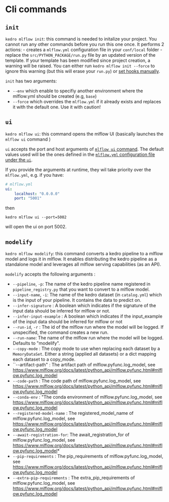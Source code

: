 # Cli commands

## ``init``

 ``kedro mlflow init``: this command is needed to initalize your project. You cannot run any other commands before you run this one once. It performs 2 actions:
    - creates a ``mlflow.yml`` configuration file in your ``conf/local`` folder
    - replace the ``src/PYTHON_PACKAGE/run.py`` file by an updated version of the template. If your template has been modified since project creation, a warning will be raised. You can either run ``kedro mlflow init --force`` to ignore this warning (but this will erase your ``run.py``) or [set hooks manually](../02_installation/02_setup.md#declaring-kedro-mlflow-hooks).

`init` has two arguments:

- `--env` which enable to specifiy another environment where the mlflow.yml should be created (e.g, `base`)
- `--force` which overrides the `mlflow.yml` if it already exists and replaces it with the default one. Use it with caution!

## ``ui``

``kedro mlflow ui``: this command opens the mlflow UI (basically launches the ``mlflow ui`` command )

`ui` accepts the port and host arguments of [``mlflow ui`` command](https://www.mlflow.org/docs/latest/cli.html#mlflow-ui). The default values used will be the ones defined in the [``mlflow.yml`` configuration file under the `ui`](../04_experimentation_tracking/01_configuration.md#configure-the-user-interface).

If you provide the arguments at runtime, they wil take priority over the ``mlflow.yml``, e.g. if you have:

```yaml
# mlflow.yml
ui:
    localhost: "0.0.0.0"
    port: "5001"
```

then

```console
kedro mlflow ui --port=5002
```

will open the ui on port 5002.


## ``modelify``

``kedro mlflow modelify``: this command converts a kedro pipeline to a mlflow model and logs it in mlflow. It enables distributing the kedro pipeline as a standalone model and leverages all mlflow serving capabilities (as an API).

`modelify` accepts the following arguments :

- ``--pipeline``, ``-p``: The name of the kedro pipeline name registered in ``pipeline_registry.py`` that you want to convert to a mlflow model.
- ``--input-name``, ``-i``: The name of the kedro dataset (in ``catalog.yml``)  which is the input of your pipeline. It contains the data to predict on.  
- ``--infer-signature`` :  A boolean which indicates if the signature of the input data should be inferred for mlflow or not.
- ``--infer-input-example`` : A boolean which indicates if the input_example of the input data should be inferred for mlflow or not
- ``--run-id``, ``-r`` : The id of the mlflow run where the model will be logged. If unspecified, the command creates a new run.
- ``--run-name``: The name of the mlflow run where the model will be logged. Defaults to "modelify".
- ``--copy-mode`` : The copy mode to use when replacing each dataset by a ``MemoryDataSet``. Either a string (applied all datasets) or a dict mapping each dataset to a copy_mode.
- ``--artifact-path" : The artifact path of mlflow.pyfunc.log_model, see https://www.mlflow.org/docs/latest/python_api/mlflow.pyfunc.html#mlflow.pyfunc.log_model
- ``--code-path`` : The code path of mlflow.pyfunc.log_model, see https://www.mlflow.org/docs/latest/python_api/mlflow.pyfunc.html#mlflow.pyfunc.log_model
- ``--conda-env`` : "The conda environment of mlflow.pyfunc.log_model, see https://www.mlflow.org/docs/latest/python_api/mlflow.pyfunc.html#mlflow.pyfunc.log_model
- ``--registered-model-name`` : The registered_model_name of mlflow.pyfunc.log_model, see https://www.mlflow.org/docs/latest/python_api/mlflow.pyfunc.html#mlflow.pyfunc.log_model
- ``--await-registration-for``: The await_registration_for of mlflow.pyfunc.log_model, see https://www.mlflow.org/docs/latest/python_api/mlflow.pyfunc.html#mlflow.pyfunc.log_model*
- ``--pip-requirements`` : The pip_requirements of mlflow.pyfunc.log_model, see https://www.mlflow.org/docs/latest/python_api/mlflow.pyfunc.html#mlflow.pyfunc.log_model
- ``--extra-pip-requirements`` : The extra_pip_requirements of mlflow.pyfunc.log_model, see https://www.mlflow.org/docs/latest/python_api/mlflow.pyfunc.html#mlflow.pyfunc.log_model
